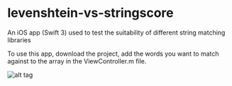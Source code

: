 # levenshtein-vs-stringscore

An iOS app (Swift 3) used to test the suitability of different string matching libraries

To use this app, download the project, add the words you want to match against to the array in the ViewController.m file.

![alt tag](https://cloud.githubusercontent.com/assets/10491099/22203097/3a511172-e163-11e6-8221-0bf89ce530ec.png)
